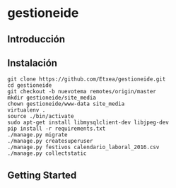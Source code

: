 # gestioneide

## Introducción


## Instalación

```
git clone https://github.com/Etxea/gestioneide.git
cd gestioneide
git checkout -b nuevotema remotes/origin/master
mkdir gestioneide/site_media
chown gestioneide/www-data site_media
virtualenv .
source ./bin/activate
sudo apt-get install libmysqlclient-dev libjpeg-dev
pip install -r requirements.txt
./manage.py migrate
./manage.py createsuperuser
./manage.py festivos calendario_laboral_2016.csv
./manage.py collectstatic
```

## Getting Started

